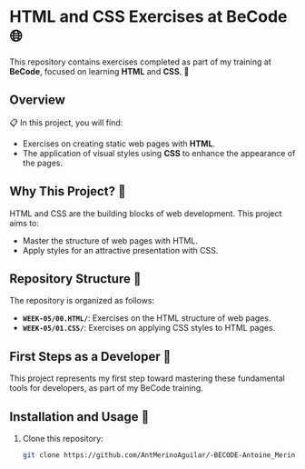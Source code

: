 # HTML and CSS Exercises at BeCode 🌐

This repository contains exercises completed as part of my training at **BeCode**, focused on learning **HTML** and **CSS**. 🎨

## Overview

📋 In this project, you will find:
- Exercises on creating static web pages with **HTML**.
- The application of visual styles using **CSS** to enhance the appearance of the pages.

## Why This Project? 🤔

HTML and CSS are the building blocks of web development. This project aims to:
- Master the structure of web pages with HTML.
- Apply styles for an attractive presentation with CSS.

## Repository Structure 📂

The repository is organized as follows:

- **`WEEK-05/00.HTML/`**: Exercises on the HTML structure of web pages.
- **`WEEK-05/01.CSS/`**: Exercises on applying CSS styles to HTML pages.

## First Steps as a Developer 🚀

This project represents my first step toward mastering these fundamental tools for developers, as part of my BeCode training.

## Installation and Usage 🚀

1. Clone this repository:
   ```bash
   git clone https://github.com/AntMerinoAguilar/-BECODE-Antoine_Merino-HTML-CSS.git
